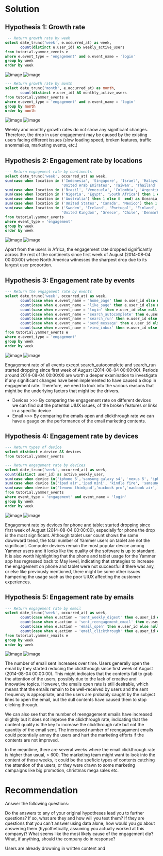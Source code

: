 # Solution #

## Hypothesis 1: Growth rate ##
```sql
 -- Return growth rate by week
select date_trunc('week', e.occurred_at) as week,
       count(distinct e.user_id) AS weekly_active_users
from tutorial.yammer_events e
where e.event_type = 'engagement' and e.event_name = 'login'
group by week
order by week
```
![image](https://user-images.githubusercontent.com/77920592/203055634-922557d7-d7ce-4668-a9be-6de0edaf4062.png)
![image](https://user-images.githubusercontent.com/77920592/203089680-af58d0ed-6c07-4a43-accc-e8a627677419.png)

```sql
--- Return growth rate by month
select date_trunc('month', e.occurred_at) as month,
       count(distinct e.user_id) AS monthly_active_users
from tutorial.yammer_events e
where e.event_type = 'engagement' and e.event_name = 'login'
group by month
order by month
```
![image](https://user-images.githubusercontent.com/77920592/203055734-9674e8d2-6ab7-4611-854e-4ff4592a0ca8.png)
![image](https://user-images.githubusercontent.com/77920592/203089836-b5f2b81f-b440-487c-bb37-0d8a8e060815.png)

Weekly and monthly growth rates do not show any significant changes. Therefore, the drop in user engagement may be caused by the existing users facing different issues (slow loading speed, broken features, traffic anommalies, marketing events, etc.)

## Hypothesis 2: Engagement rate by locations ##

```sql
--- Return engagement rate by continents
select date_trunc('week', occurred_at) as week,
sum(case when location in ('Indonesia', 'Singapore', 'Israel', 'Malaysia', 'Hong Kong', 'Philippines', 
                          'United Arab Emirates', 'Taiwan', 'Thailand', 'India', 'Iran', 'Japan', 'Iraq', 'Russia', 'Pakistan') then 1 else 0 end) as Asia,
sum(case when location in ('Brazil', 'Venezuela', 'Colombia', 'Argentina') then 1 else 0  end) as South_America,
sum(case when location in ('Nigeria', 'Egypt', 'South Africa') then 1 else 0  end) as Africa,
sum(case when location in ('Australia') then 1 else 0  end) as Oceania,
sum(case when location in ('United States', 'Canada', 'Mexico') then 1 else 0  end) as North_America,
sum(case when location in ('Sweden', 'Ireland', 'Portugal', 'Finland', 'France', 'Spain', 'Italy', 
                          'United Kingdom', 'Greece', 'Chile', 'Denmark', 'Switzerland', 'Norway', 'Austria', 'Poland') then 1 else 0  end) as Europe
from tutorial.yammer_events 
where event_type = 'engagement'
group by week
order by week
```
![image](https://user-images.githubusercontent.com/77920592/203087505-90027948-709d-40ea-9014-5b09ce05824f.png)
![image](https://user-images.githubusercontent.com/77920592/203087823-7240d480-0475-43fc-b948-89d308c9e0ab.png)

Apart from the users in Africa, the engagement rate dropped significantly across the rest of the continents since first week of August (2014-08-04 00:00:00) where North America witnesses the sharpest drop due to its largest user proportion. 

## Hypothesis 3: Engagement rate by events ##

```sql
--- Return the engagement rate by events
select date_trunc('week', occurred_at) as week,
       count(case when e.event_name = 'home_page' then e.user_id else null end) as home_page,
       count(case when e.event_name = 'like_page' then e.user_id else null end) as like_page,
       count(case when e.event_name = 'login' then e.user_id else null end) as login,
       count(case when e.event_name = 'search_autocomplete' then e.user_id else null end) as search_autocomplete,
       count(case when e.event_name = 'search_run' then e.user_id else null end) as search_run,
       count(case when e.event_name = 'send_message' then e.user_id else null end) as send_message,
       count(case when e.event_name = 'view_inbox' then e.user_id else null end) as view_inbox 
from tutorial.yammer_events e
where e.event_type = 'engagement'
group by week
order by week
```
![image](https://user-images.githubusercontent.com/77920592/203062238-532f7a85-8e43-4bbd-8dff-216e4750e05d.png)
![image](https://user-images.githubusercontent.com/77920592/203090238-8eaf2358-a17c-43d6-97be-409daa1c3d37.png)

Engagement rate of all events except search_autocomplete and search_run started dropping since first week of August (2014-08-04 00:00:00). Periods around 2014-08-04 00:00:00 are worth a deeper examination to investigate if any significant changes have been implemented to have caused a drop in engagement rate. Therefore, we need to look into the various reasons that might be the underlying factors that might be the drivers.
- Devices >>> By comparing the engagement rate on different devices we can find out the potential UIUX issues, of the broken features or links in a specific device
- Email >>> By comparing the emails open and clickthrough rate we can have a gauge on the performance of the email marketing contents. 

## Hypothesis 4: Engagement rate by devices ##
```sql
--- Return types of device
select distinct e.device AS devices
from tutorial.yammer_events
```

```sql
--- Return engagement rate by devices
select date_trunc('week', occurred_at) as week,
count(distinct user_id) as active_weekly_user,
sum(case when device in('iphone 5','samsung galaxy s4', 'nexus 5', 'iphone 5s', 'iphone 4s','nexus 7', 'nokia lumia 635','nexus 10','htc one','amazon fire phone','samsung galaxy note') then 1 else 0 end) as phone_users,
sum(case when device in('ipad air','ipad mini', 'kindle fire', 'samsung galaxy tablet') then 1 else 0 end) as tablet_users,
sum(case when device in('lenovo thinkpad','macbook pro','macbook air','dell inspiron desktop', 'dell inspiron notebok','asus chromebook','acer aspire notebook','hp                            pavilion desktop', 'acer aspire desktop','windows surface','mac mini') then 1 else 0 end) as computer_users
from tutorial.yammer_events
where event_type = 'engagement' and event_name = 'login'
group by week
order by week
```
![image](https://user-images.githubusercontent.com/77920592/203059211-efedefd2-960a-46c9-99fc-38d77d28e410.png)
![image](https://user-images.githubusercontent.com/77920592/203090690-f5bf8628-ee92-43d7-842b-83e4d2c562d7.png)

Engagement rate by devices for phone and tablet started dropping since first week of August (2014-08-04 00:00:00), especially for phone the drop is the most significant. Although tablet user count shows the same downward trend, the total number of Yammer users on tablet are not the significant. Computer devices remain the most popular device among Yammer users and it looks like the quality of the software is up to standard. It is also worth highlighting that the phone and tablet usage for the Yammer app has regressed back to May level, indicating that strategies to increase the engagement on phone and tablet were not successful if there was any, or else like previously mentioned, there might be some other issues hampering the usage such as the poor UIUX affecting the customer experiences.

## Hypothesis 5: Engagement rate by emails ##

```sql
--- Return engagement rate by email
select date_trunc('week', occurred_at) as week,
       count(case when e.action = 'sent_weekly_digest' then e.user_id else null end) as weekly_emails,
       count(case when e.action = 'sent_reengagement_email' then e.user_id else null end) as reengagement_emails,
       count(case when e.action = 'email_open' then e.user_id else null end) as email_opens,
       count(case when e.action = 'email_clickthrough' then e.user_id else null end) as email_clickthroughs
from tutorial.yammer_emails e
group by week
order by week
```
![image](https://user-images.githubusercontent.com/77920592/203061092-4e9ccd72-c875-4741-a1bc-41b48fa7ef35.png)
![image](https://user-images.githubusercontent.com/77920592/203091490-16d12551-209a-4e10-894b-c75799068e67.png)

The number of email sent increases over time. Users generally open the email by they started reducing the clickthrough since first week of August (2014-08-04 00:00:00). This might indicates that the contents fail to grab the attention of the users, possibly due to the lack of creative and innovative topics. However, the emails open rate is still desirable, which means that the emails remain to be well-received by users and the sent frequency is appropriate, and the users are probably caught by the subject lines to open the email, but the dull contents have caused them to stop clicking through. 

We can also see that the number of reengagement emails have increased slightly but it does not improve the clickthrough rate, indicating that the content quality is the key to increase the clickthrough rate but not the quantity of the email sent. The increased number of reengagament emails could potentially annoy the users and hurt the marketing efforts if the contents are not improved.

In the meantime, there are several weeks where the email clickthrough rate is higher than usual, > 600. The marketing team might want to look into the content of those weeks, it could be the speficic types of contents catching the attention of the users, or they were drawn to some marketing campaigns like big promotion, christmas mega sales etc. 


# Recommendation #
Answer the following questions:

Do the answers to any of your original hypotheses lead you to further questions?
If so, what are they and how will you test them?
If they are questions that you can't answer using data alone, how would you go about answering them (hypothetically, assuming you actually worked at this company)?
What seems like the most likely cause of the engagement dip?
What, if anything, should the company do in response?

Users are already drowning in written content and 
